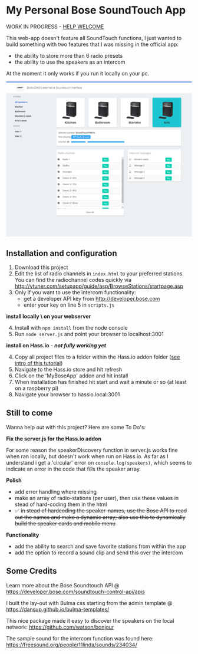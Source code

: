 # My Personal Bose SoundTouch App


WORK IN PROGRESS - [HELP WELCOME](#still-to-come)

This web-app doesn't feature all SoundTouch functions, I just wanted to build something with two features that I was missing in the official app:
- the ability to store more than 6 radio presets 
- the ability to use the speakers as an intercom

At the moment it only works if you run it locally on your pc.

![Desktop lay-out](screenshots/myAppDesktop.png)

## Installation and configuration

1. Download this project
2. Edit the list of radio channels in `index.html` to your preferred stations. You can find the radiochannel codes quickly via http://vtuner.com/setupapp/guide/asp/BrowseStations/startpage.asp
3. Only if you want to use the intercom functionality: 
    - get a developer API key from http://developer.bose.com
    - enter your key on line 5 in `scripts.js`
    
**install locally \ on your webserver**

4. Install with `npm install` from the node console
5. Run `node server.js` and point your browser to localhost:3001

**install on Hass.io** - **_not fully working yet_**

4. Copy all project files to a folder within the Hass.io addon folder ([see intro of this tutorial](https://home-assistant.io/developers/hassio/addon_tutorial/))
5. Navigate to the Hass.io store and hit refresh
6. Click on the 'MyBoseApp' addon and hit install
7. When installation has finished hit start and wait a minute or so (at least on a raspberry pi)
8. Navigate your browser to hassio.local:3001

## Still to come

Wanna help out with this project? Here are some To Do's:

**Fix the server.js for the Hass.io addon**

For some reason the speakerDiscovery function in server.js works fine when ran locally, but doesn't work when run on Hass.io. As far as I understand i get a 'circular' error on `console.log(speakers)`, which seems to indicate an error in the code that fills the speaker array.

**Polish**
- add error handling where missing
- make an array of radio-stations (per user), then use these values in stead of hard-coding them in the html
- :white_check_mark: ~~in stead of hardcoding the speaker-names, use the Bose API to read out the names and make a dynamic array; also use this to dynamically build the speaker cards and mobile menu~~

**Functionality**
- add the ability to search and save favorite stations from within the app
- add the option to record a sound clip and send this over the intercom


## Some Credits

Learn more about the Bose Soundtouch API @ https://developer.bose.com/soundtouch-control-api/apis

I built the lay-out with Bulma css starting from the admin template @ https://dansup.github.io/bulma-templates/

This nice package made it easy to discover the speakers on the local network: https://github.com/watson/bonjour

The sample sound for the intercom function was found here: https://freesound.org/people/11linda/sounds/234034/
